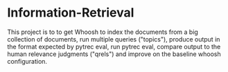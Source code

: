 # Information-Retrieval
This project is to to get Whoosh to index the documents from a
big collection of documents, run multiple queries ("topics"), produce output in the format expected
by pytrec eval, run pytrec eval, compare output to the human relevance judgments ("qrels") and improve 
on the baseline whoosh configuration.
